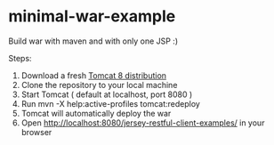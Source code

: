 # minimal-war-example
Build war with maven and with only one JSP :)

Steps:

1. Download a fresh [Tomcat 8 distribution](https://tomcat.apache.org/download-80.cgi)
2. Clone the repository to your local machine
3. Start Tomcat ( default at localhost,  port 8080 )
4. Run mvn -X help:active-profiles tomcat:redeploy
5. Tomcat will automatically deploy the war
6. Open [http://localhost:8080/jersey-restful-client-examples/](http://localhost:8080/jersey-restful-client-examples/) in your browser
